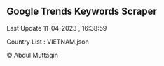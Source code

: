 

## Google Trends Keywords Scraper 
 
Last Update 11-04-2023 , 16:38:59

Country List :
VIETNAM.json



© Abdul Muttaqin 

